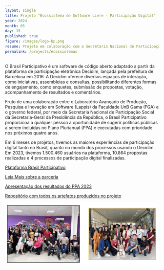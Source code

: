 ```yaml
---
layout: single
title: Projeto "Ecossistema de Software Livre - Participação Digital" - 2023 - em andamento
year: 2024
month: 05
day: 15
published: true
figure: /images/logo-bp.png
resume: Projeto em colaboração com a Secretaria Nacional de Participação Social para o desenvolvimento da Plataforma de Participação digital Brasil Participativo, adotando o software Livre Decidim. Em 6 meses de projetos, tivemos as maiores experiências de participação digital tanto no Brasil quanto usando o Decidim.
permalink: /projects/ecossistemas
---
```


O Brasil Participativo é um software de código aberto adaptado a partir da plataforma de participação eletrônica Decidim, lançada pela prefeitura de Barcelona em 2016. A Decidim oferece diversos espaços de interação, como iniciativas, assembleias e consultas, possibilitando diferentes formas de engajamento, como enquetes, submissão de propostas, votação, acompanhamento de resultados e comentários.

Fruto de uma colaboração entre o Laboratório Avançado de Produção, Pesquisa e Inovação em Software (Lappis) da Faculdade UnB Gama (FGA) e o governo federal, por meio da Secretaria Nacional de Participação Social da Secretaria-Geral da Presidência da República, o Brasil Participativo proporciona a qualquer pessoa a oportunidade de sugerir políticas públicas a serem incluídas no Plano Plurianual (PPA) e executadas com prioridade nos próximos quatro anos. 


Em 6 meses de projetos, tivemos as maiores experiências de participação digital tanto no Brasil, quanto no mundo dos processos usando o Decidim. Em 2023, tivemos 1.500.460 usuários na plataforma, 10.864 propostas realizadas e 4 processos de participação digital finalizadas. 


[Plataforma Brasil Participativo](https://brasilparticipativo.presidencia.gov.br)

[Leia Mais sobre a parceria](https://noticias.unb.br/117-pesquisa/6549-unb-desenvolve-plataforma-que-ajuda-populacao-a-indicar-prioridades-para-o-governo-federal)

[Apresentação dos resultados do PPA 2023](https://drive.google.com/file/d/1ifHe87MlG5vkLVIYE4WlO8h2Ctbvi63M/view?usp=sharing)

[Repositório com todos os artefatos produzidos no projeto](https://gitlab.com/lappis-unb/decidimbr)

[![Equipe](/images/BP.png)](https://gitlab.com/lappis-unb/decidimbr)
